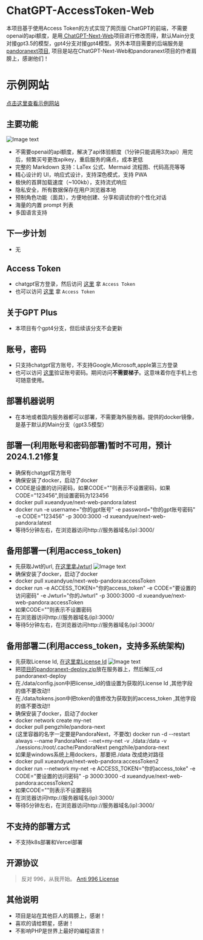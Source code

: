 # ChatGPT-AccessToken-Web
本项目基于使用Access Token的方式实现了网页版 ChatGPT的前端，不需要openai的api额度，是用<a href="https://github.com/Yidadaa/ChatGPT-Next-Web" target="_blank" title="ChatGPT-Next-Web">
ChatGPT-Next-Web</a>项目进行修改而得，默认Main分支对接gpt3.5的模型，gpt4分支对接gpt4模型。另外本项目需要的后端服务是<a href="https://github.com/pandora-next/deploy" target="_blank" title="pandoranext项目">
pandoranext项目</a>,
项目是站在ChatGPT-Next-Web和pandoranext项目的作者肩膀上，感谢他们！
# 示例网站
<a href="http://8.134.200.247:3000/" target="_blank" title="示例网站">点击这里查看示例网站</a>


## 主要功能
![Image text](https://github.com/xueandyue/ChatGPT-3.5-AccessToken-Web/blob/main/doc/images/index.jpg)
- 不需要openai的api额度，解决了api体验额度（1分钟只能调用3次api）用完后，频繁买号更改apikey，重启服务的痛点，成本更低
- 完整的 Markdown 支持：LaTex 公式、Mermaid 流程图、代码高亮等等
- 精心设计的 UI，响应式设计，支持深色模式，支持 PWA
- 极快的首屏加载速度（~100kb），支持流式响应
- 隐私安全，所有数据保存在用户浏览器本地
- 预制角色功能（面具），方便地创建、分享和调试你的个性化对话
- 海量的内置 prompt 列表
- 多国语言支持



## 下一步计划
* 无

## Access Token

* chatgpt官方登录，然后访问 [这里](http://chat.openai.com/api/auth/session) 拿 `Access Token`
* 也可以访问 [这里](http://ai-20230626.fakeopen.com/auth) 拿 `Access Token`

## 关于GPT Plus
* 本项目有个gpt4分支，但后续该分支不会更新

## 账号，密码

* 只支持chatgpt官方账号，不支持Google,Microsoft,apple第三方登录
* 也可以访问 [这里](https://ai-20230626.fakeopen.com/auth1)验证账号密码。期间访问**不需要梯子**。这意味着你在手机上也可随意使用。



## 部署机器说明
* 在本地或者国内服务器都可以部署，不需要海外服务器。提供的docker镜像，是基于默认的Main分支（gpt3.5模型）


## 部署一(利用账号和密码部署)暂时不可用，预计2024.1.21修复
* 确保有chatgpt官方账号
* 确保安装了docker，启动了docker
* CODE是设置的访问密码，如果CODE=""则表示不设置密码，如果CODE="123456",则设置密码为123456
* docker pull xueandyue/next-web-pandora:latest
* docker run -e username="你的gpt账号" -e password="你的gpt账号密码" -e CODE="123456" -p 3000:3000 -d xueandyue/next-web-pandora:latest
* 等待5分钟左右，在浏览器访问http://服务器域名(ip):3000/

## 备用部署一(利用access_token)

* 先获取Jwt的url, [在这里拿Jwturl](https://dash.pandoranext.com/)
  ![Image text](https://github.com/xueandyue/ChatGPT-3.5-AccessToken-Web/blob/main/doc/images/20231127090820.png)
* 确保安装了docker，启动了docker
* docker pull xueandyue/next-web-pandora:accessToken
* docker run -e ACCESS_TOKEN="你的access_token" -e CODE="要设置的访问密码" -e Jwturl="你的Jwturl" -p 3000:3000 -d xueandyue/next-web-pandora:accessToken
* 如果CODE=""则表示不设置密码
* 在浏览器访问http://服务器域名(ip):3000/
* 等待5分钟左右，在浏览器访问http://服务器域名(ip):3000/


## 备用部署二(利用access_token，支持多系统架构)

* 先获取License Id, [在这里拿License Id](https://dash.pandoranext.com/) 
  ![Image text](https://github.com/xueandyue/ChatGPT-3.5-AccessToken-Web/blob/main/doc/images/20231229.png)
* 把[项目的pandoranext-deploy.zip](https://github.com/xueandyue/ChatGPT-AccessToken-Web/blob/main/pandoranext-deploy.zip)放在服务器上，然后解压,cd pandoranext-deploy
* 在./data/config.json中把license_id的值设置为获取的License Id ,其他字段的值不要改动!!
* 在./data/tokens.json中把token的值修改为获取到的access_token ,其他字段的值不要改动!!
* 确保安装了docker，启动了docker
* docker network create my-net
* docker pull pengzhile/pandora-next
* (这里容器的名字一定要是PandoraNext，不要改) docker run -d --restart always --name PandoraNext --net=my-net  -v ./data:/data -v ./sessions:/root/.cache/PandoraNext pengzhile/pandora-next
* 如果是windows系统上用dockers，那要把./data 改成绝对路径
* docker pull xueandyue/next-web-pandora:accessToken2
* docker run --network my-net -e ACCESS_TOKEN="你的access_toke" -e CODE="要设置的访问密码" -p 3000:3000 -d xueandyue/next-web-pandora:accessToken2
* 如果CODE=""则表示不设置密码
* 在浏览器访问http://服务器域名(ip):3000/
* 等待5分钟左右，在浏览器访问http://服务器域名(ip):3000/




## 不支持的部署方式
* 不支持k8s部署和Vercel部署



## 开源协议

> 反对 996，从我开始。
[Anti 996 License](https://github.com/kattgu7/Anti-996-License/blob/master/LICENSE_CN_EN)


## 其他说明


* 项目是站在其他巨人的肩膀上，感谢！
* 喜欢的请给颗星，感谢！
* 不影响PHP是世界上最好的编程语言！
